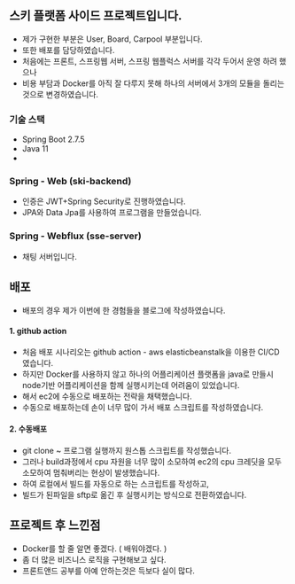 ## 스키 플랫폼 사이드 프로젝트입니다.

- 제가 구현한 부분은 User, Board, Carpool 부분입니다.
- 또한 배포를 담당하였습니다.
- 처음에는 프론트, 스프링웹 서버, 스프링 웹플럭스 서버를 각각 두어서 운영 하려 했으나 
- 비용 부담과 Docker를 아직 잘 다루지 못해 하나의 서버에서 3개의 모듈을 돌리는 것으로 변경하였습니다.

### 기술 스택
- Spring Boot 2.7.5
- Java 11
- 


### Spring - Web (ski-backend)
- 인증은 JWT+Spring Security로 진행하였습니다.
- JPA와 Data Jpa를 사용하여 프로그램을 만들었습니다.

### Spring - Webflux (sse-server)
- 채팅 서버입니다.

## 배포
- 배포의 경우 제가 이번에 한 경험들을 블로그에 작성하였습니다.

#### 1. github action
- 처음 배포 시나리오는 github action - aws elasticbeanstalk을 이용한 CI/CD 였습니다.
- 하지만 Docker를 사용하지 않고 하나의 어플리케이션 플랫폼을 java로 만들시 node기반 어플리케이션을 함께 실행시키는데 어려움이 있었습니다.
- 해서 ec2에 수동으로 배포하는 전략을 채택했습니다.
- 수동으로 배포하는데 손이 너무 많이 가서 배포 스크립트를 작성하였습니다.

#### 2. 수동배포
- git clone ~ 프로그램 실행까지 원스톱 스크립트를 작성했습니다.
- 그러나 build과정에서 cpu 자원을 너무 많이 소모하여 ec2의 cpu 크레딧을 모두 소모하여 멈춰버리는 현상이 발생했습니다.
- 하여 로컬에서 빌드를 자동으로 하는 스크립트를 작성하고,
- 빌드가 된파일을 sftp로 옮긴 후 실행시키는 방식으로 전환하였습니다.

## 프로젝트 후 느낀점
- Docker를 할 줄 알면 좋겠다. ( 배워야겠다. )
- 좀 더 많은 비즈니스 로직을 구현해보고 싶다.
- 프론트앤드 공부를 아예 안하는것은 득보다 실이 많다.
